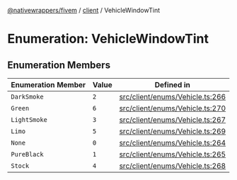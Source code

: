 [@nativewrappers/fivem](../../README.md) / [client](../README.md) / VehicleWindowTint

# Enumeration: VehicleWindowTint

## Enumeration Members

| Enumeration Member | Value | Defined in |
| ------ | ------ | ------ |
| `DarkSmoke` | `2` | [src/client/enums/Vehicle.ts:266](https://github.com/nativewrappers/fivem/blob/a8f3fbc0f47fb5552a00c18a4d0c12645ae62f70/src/client/enums/Vehicle.ts#L266) |
| `Green` | `6` | [src/client/enums/Vehicle.ts:270](https://github.com/nativewrappers/fivem/blob/a8f3fbc0f47fb5552a00c18a4d0c12645ae62f70/src/client/enums/Vehicle.ts#L270) |
| `LightSmoke` | `3` | [src/client/enums/Vehicle.ts:267](https://github.com/nativewrappers/fivem/blob/a8f3fbc0f47fb5552a00c18a4d0c12645ae62f70/src/client/enums/Vehicle.ts#L267) |
| `Limo` | `5` | [src/client/enums/Vehicle.ts:269](https://github.com/nativewrappers/fivem/blob/a8f3fbc0f47fb5552a00c18a4d0c12645ae62f70/src/client/enums/Vehicle.ts#L269) |
| `None` | `0` | [src/client/enums/Vehicle.ts:264](https://github.com/nativewrappers/fivem/blob/a8f3fbc0f47fb5552a00c18a4d0c12645ae62f70/src/client/enums/Vehicle.ts#L264) |
| `PureBlack` | `1` | [src/client/enums/Vehicle.ts:265](https://github.com/nativewrappers/fivem/blob/a8f3fbc0f47fb5552a00c18a4d0c12645ae62f70/src/client/enums/Vehicle.ts#L265) |
| `Stock` | `4` | [src/client/enums/Vehicle.ts:268](https://github.com/nativewrappers/fivem/blob/a8f3fbc0f47fb5552a00c18a4d0c12645ae62f70/src/client/enums/Vehicle.ts#L268) |
